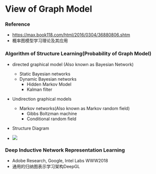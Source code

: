 # View of Graph Model

### Reference
+ https://max.book118.com/html/2016/0304/36880806.shtm
+ 概率图模型学习理论及其应用

### Algorithm of Structure Learning(Probability of Graph Model)
+ directed graphical model (Also known as Bayesian Network)
    + Static Bayesian networks
    + Dynamic Bayesian networks
        + Hidden Markov Model
        + Kalman filter
+ Undirection graphical models
    + Markov networks(Also known as Markov random field)
        + Gibbs Boltzman machine
        + Conditional random field

+ Structure Diagram
+ ![](https://pic2.zhimg.com/v2-48dd591b8bc4775b95dd032983c5e729_r.jpg)

### Deep Inductive Network Representation Learning
+ Adobe Research, Google, Intel Labs WWW2018
+ 通用的归纳图表示学习架构DeepGL